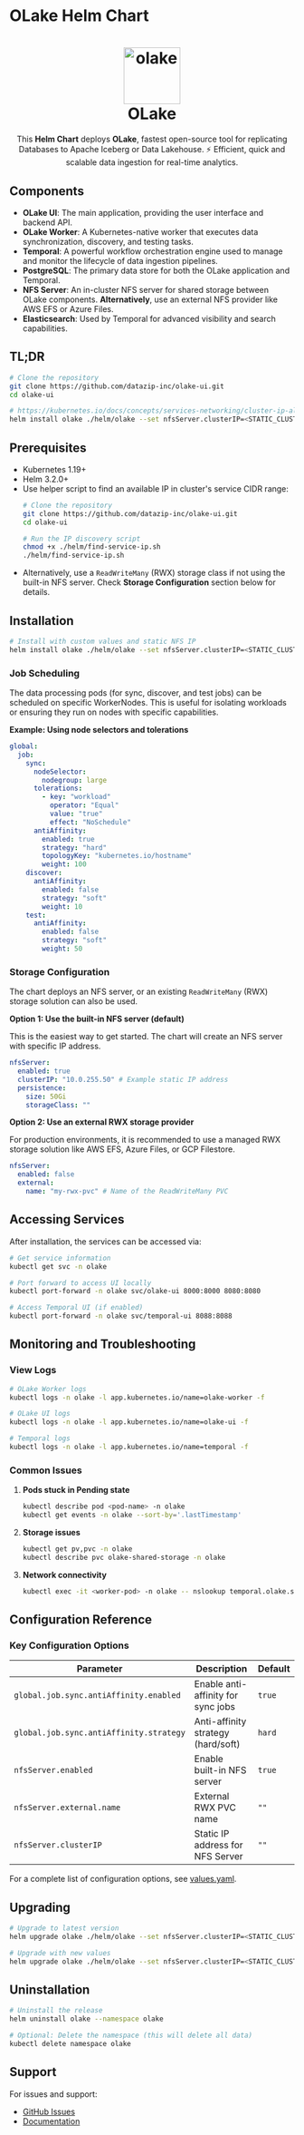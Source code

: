 # OLake Helm Chart

<h1 align="center" style="border-bottom: none">
    <a href="https://datazip.io/olake" target="_blank">
        <img alt="olake" src="https://github.com/user-attachments/assets/d204f25f-5289-423c-b3f2-44b2194bdeaf" width="100" height="100"/>
    </a>
    <br>OLake
</h1>

<p align="center">This <b>Helm Chart</b> deploys <b>OLake</b>, fastest open-source tool for replicating Databases to Apache Iceberg or Data Lakehouse. ⚡ Efficient, quick and scalable data ingestion for real-time analytics.</p>

## Components

-   **OLake UI**: The main application, providing the user interface and backend API.
-   **OLake Worker**: A Kubernetes-native worker that executes data synchronization, discovery, and testing tasks.
-   **Temporal**: A powerful workflow orchestration engine used to manage and monitor the lifecycle of data ingestion pipelines.
-   **PostgreSQL**: The primary data store for both the OLake application and Temporal.
-   **NFS Server**: An in-cluster NFS server for shared storage between OLake components. **Alternatively**, use an external NFS provider like AWS EFS or Azure Files.
-   **Elasticsearch**: Used by Temporal for advanced visibility and search capabilities.

## TL;DR
```bash
# Clone the repository
git clone https://github.com/datazip-inc/olake-ui.git
cd olake-ui

# https://kubernetes.io/docs/concepts/services-networking/cluster-ip-allocation/#why-do-you-need-to-reserve-service-cluster-ips
helm install olake ./helm/olake --set nfsServer.clusterIP=<STATIC_CLUSTER_IP> -f ./helm/olake/values.yaml
```

## Prerequisites

-   Kubernetes 1.19+
-   Helm 3.2.0+
-   Use helper script to find an available IP in cluster's service CIDR range:
    ```bash
    # Clone the repository
    git clone https://github.com/datazip-inc/olake-ui.git
    cd olake-ui

    # Run the IP discovery script
    chmod +x ./helm/find-service-ip.sh
    ./helm/find-service-ip.sh
    ```
-   Alternatively, use a `ReadWriteMany` (RWX) storage class if not using the built-in NFS server. Check **Storage Configuration** section below for details.

## Installation
```bash
# Install with custom values and static NFS IP
helm install olake ./helm/olake --set nfsServer.clusterIP=<STATIC_CLUSTER_IP> -f ./helm/olake/values.yaml
```

### Job Scheduling

The data processing pods (for sync, discover, and test jobs) can be scheduled on specific WorkerNodes. This is useful for isolating workloads or ensuring they run on nodes with specific capabilities.

**Example: Using node selectors and tolerations**

```yaml
global:
  job:
    sync:
      nodeSelector:
        nodegroup: large
      tolerations:
        - key: "workload"
          operator: "Equal"
          value: "true"
          effect: "NoSchedule"
      antiAffinity:
        enabled: true
        strategy: "hard"
        topologyKey: "kubernetes.io/hostname"
        weight: 100
    discover:
      antiAffinity:
        enabled: false
        strategy: "soft"
        weight: 10
    test:
      antiAffinity:
        enabled: false
        strategy: "soft"
        weight: 50
```

### Storage Configuration

The chart deploys an NFS server, or an existing `ReadWriteMany` (RWX) storage solution can also be used.

**Option 1: Use the built-in NFS server (default)**

This is the easiest way to get started. The chart will create an NFS server with specific IP address.

```yaml
nfsServer:
  enabled: true
  clusterIP: "10.0.255.50" # Example static IP address
  persistence:
    size: 50Gi
    storageClass: ""
```

**Option 2: Use an external RWX storage provider**

For production environments, it is recommended to use a managed RWX storage solution like AWS EFS, Azure Files, or GCP Filestore.

```yaml
nfsServer:
  enabled: false
  external:
    name: "my-rwx-pvc" # Name of the ReadWriteMany PVC
```

## Accessing Services

After installation, the services can be accessed via:

```bash
# Get service information
kubectl get svc -n olake

# Port forward to access UI locally
kubectl port-forward -n olake svc/olake-ui 8000:8000 8080:8080

# Access Temporal UI (if enabled)
kubectl port-forward -n olake svc/temporal-ui 8088:8088
```

## Monitoring and Troubleshooting

### View Logs

```bash
# OLake Worker logs
kubectl logs -n olake -l app.kubernetes.io/name=olake-worker -f

# OLake UI logs
kubectl logs -n olake -l app.kubernetes.io/name=olake-ui -f

# Temporal logs
kubectl logs -n olake -l app.kubernetes.io/name=temporal -f
```

### Common Issues

1. **Pods stuck in Pending state**
   ```bash
   kubectl describe pod <pod-name> -n olake
   kubectl get events -n olake --sort-by='.lastTimestamp'
   ```

2. **Storage issues**
   ```bash
   kubectl get pv,pvc -n olake
   kubectl describe pvc olake-shared-storage -n olake
   ```

3. **Network connectivity**
   ```bash
   kubectl exec -it <worker-pod> -n olake -- nslookup temporal.olake.svc.cluster.local
   ```

## Configuration Reference

### Key Configuration Options

| Parameter | Description | Default |
|-----------|-------------|---------|
| `global.job.sync.antiAffinity.enabled` | Enable anti-affinity for sync jobs | `true` |
| `global.job.sync.antiAffinity.strategy` | Anti-affinity strategy (hard/soft) | `hard` |
| `nfsServer.enabled` | Enable built-in NFS server | `true` |
| `nfsServer.external.name` | External RWX PVC name | `""` |
| `nfsServer.clusterIP` | Static IP address for NFS Server | `""` |

For a complete list of configuration options, see [values.yaml](./olake/values.yaml).

## Upgrading

```bash
# Upgrade to latest version
helm upgrade olake ./helm/olake --set nfsServer.clusterIP=<STATIC_CLUSTER_IP>

# Upgrade with new values
helm upgrade olake ./helm/olake --set nfsServer.clusterIP=<STATIC_CLUSTER_IP> -f new-values.yaml
```

## Uninstallation

```bash
# Uninstall the release
helm uninstall olake --namespace olake

# Optional: Delete the namespace (this will delete all data)
kubectl delete namespace olake
```

## Support

For issues and support:
- [GitHub Issues](https://github.com/datazip-inc/olake-ui/issues)
- [Documentation](https://github.com/datazip-inc/olake-ui)